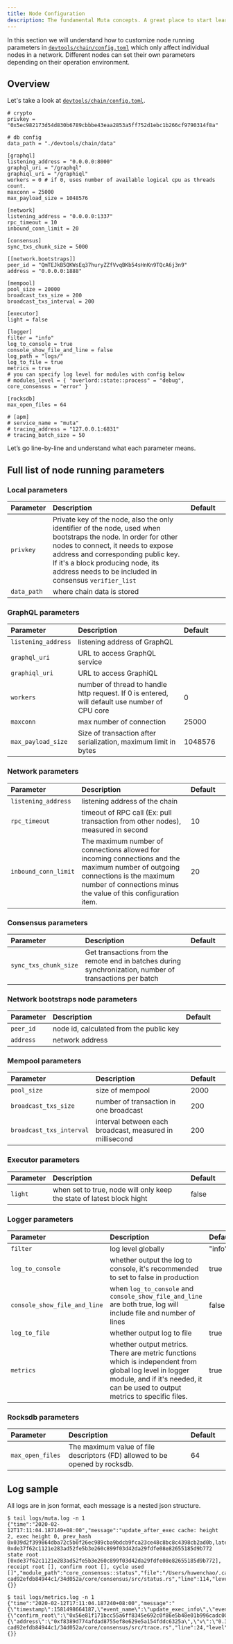 ```yaml
---
title: Node Configuration
description: The fundamental Muta concepts. A great place to start learning about Muta.
---
```


In this section we will understand how to customize node running parameters in [`devtools/chain/config.toml`][config.toml] which only affect individual nodes in a network. Different nodes can set their own parameters depending on their operation environment.

## Overview

Let's take a look at [`devtools/chain/config.toml`][config.toml].

```
# crypto
privkey = "0x5ec982173d54d830b6789cbbbe43eaa2853a5ff752d1ebc1b266cf9790314f8a"

# db config
data_path = "./devtools/chain/data"

[graphql]
listening_address = "0.0.0.0:8000"
graphql_uri = "/graphql"
graphiql_uri = "/graphiql"
workers = 0 # if 0, uses number of available logical cpu as threads count.
maxconn = 25000
max_payload_size = 1048576

[network]
listening_address = "0.0.0.0:1337"
rpc_timeout = 10
inbound_conn_limit = 20

[consensus]
sync_txs_chunk_size = 5000

[[network.bootstraps]]
peer_id = "QmTEJkB5QKWsEq37huryZZfVvqBKb54sHnKn9TQcA6j3n9"
address = "0.0.0.0:1888"

[mempool]
pool_size = 20000
broadcast_txs_size = 200
broadcast_txs_interval = 200

[executor]
light = false

[logger]
filter = "info"
log_to_console = true
console_show_file_and_line = false
log_path = "logs/"
log_to_file = true
metrics = true
# you can specify log level for modules with config below
# modules_level = { "overlord::state::process" = "debug", core_consensus = "error" }

[rocksdb]
max_open_files = 64

# [apm]
# service_name = "muta"
# tracing_address = "127.0.0.1:6831"
# tracing_batch_size = 50
```

Let’s go line-by-line and understand what each parameter means.

## Full list of node running parameters

### Local parameters

| Parameter     | Description                                                                                                   |Default   |   |
|:--------------|:--------------------------------------------------------------------------------------------------------------|:---      |:--|
| `privkey`   | Private key of the node, also the only identifier of the node, used when bootstraps the node. In order for other nodes to connect, it needs to expose address and corresponding public key. If it's a block producing node, its address needs to be included in consensus `verifier_list` |         |   |
| `data_path`    | where chain data is stored                                                                                |        |   |

### GraphQL parameters

| Parameter     | Description                                                                                                   |Default   ||
|:--------------|:--------------------------------------------------------------------------------------------------------------|:---      |:--   |
| `listening_address`| listening address of GraphQL                                                          |         ||
| `graphql_uri`        | URL to access GraphQL service                                                                                   |        ||
| `graphiql_uri`      | URL to access GraphiQL                                                                                           |          ||
| `workers`      | number of thread to handle http request. If 0 is entered, will default use number of CPU core                 |     0     ||
| `maxconn`      | max number of connection                                                                              |   25000       ||
| `max_payload_size`      |     Size of transaction after serialization, maximum limit in bytes                                  |   1048576      ||

### Network parameters

| Parameter     | Description                                                                                                   |Default   ||
|:--------------|:--------------------------------------------------------------------------------------------------------------|:---      |:--   |
| `listening_address`| listening address of the chain                                                          |         ||
| `rpc_timeout`        | timeout of RPC call (Ex: pull transaction from other nodes), measured in second                                                                                  |    10    ||
|`inbound_conn_limit`|The maximum number of connections allowed for incoming connections and the maximum number of outgoing connections is the maximum number of connections minus the value of this configuration item.| 20||

### Consensus parameters

| Parameter     | Description                                                                                                   |Default   ||
|:--------------|:--------------------------------------------------------------------------------------------------------------|:---      |:--   |
| `sync_txs_chunk_size`| Get transactions from the remote end in batches during synchronization, number of transactions per batch       |         ||


### Network bootstraps node parameters

| Parameter     | Description                                                                                                   |Default   ||
|:--------------|:--------------------------------------------------------------------------------------------------------------|:---      |:--   |
| `peer_id`|    node id, calculated from the public key                                                      |         ||
| `address`        | network address                                                                                |        ||

### Mempool parameters

| Parameter     | Description                                                                                                   |Default   ||
|:--------------|:--------------------------------------------------------------------------------------------------------------|:---      |:--   |
| `pool_size`| size of mempool                                                        |      2000   ||
| `broadcast_txs_size` | number of transaction in one broadcast                                                              |    200    ||
| `broadcast_txs_interval`      | interval between each broadcast, measured in millisecond                              |    200     ||

### Executor parameters

| Parameter     | Description                                                                                                   |Default   ||
|:--------------|:--------------------------------------------------------------------------------------------------------------|:---      |:--   |
| `light`| when set to true, node will only keep the state of latest block hight                                             |   false      ||

### Logger parameters

| Parameter     | Description                                                                                                   |Default   ||
|:--------------|:--------------------------------------------------------------------------------------------------------------|:---      |:--   |
| `filter`| log level globally                                                       |   "info"      ||
| `log_to_console`        | whether output the log to console, it's recommended to set to false in production                    |   true     ||
| `console_show_file_and_line`      | when `log_to_console` and `console_show_file_and_line` are both true, log will include file and number of lines                  |   false       ||
| `log_to_file`      | whether output log to file                                                            |    true      ||
| `metrics`      | whether output metrics. There are metric functions which is independent from global log level in logger module, and if it's needed, it can be used to output metrics to specific files.   |    true      ||

### Rocksdb parameters

| Parameter     | Description                                                                                                   |Default   ||
|:--------------|:--------------------------------------------------------------------------------------------------------------|:---      |:--   |
| `max_open_files `|     The maximum value of file descriptors (FD) allowed to be opened by rocksdb.                       |   64      ||


## Log sample

All logs are in json format, each message is a nested json structure.

```
$ tail logs/muta.log -n 1
{"time":"2020-02-12T17:11:04.187149+08:00","message":"update_after_exec cache: height 2, exec height 0, prev_hash 0x039d2f399864dba72c5b0f26ec989cba9bdcb9fca23ce48c8bc8c4398cb2ad0b,latest_state_root 0xde37f62c1121e283ad52fe5b3e260c899f03d42da29fdfe08e82655185d9b772 state root [0xde37f62c1121e283ad52fe5b3e260c899f03d42da29fdfe08e82655185d9b772], receipt root [], confirm root [], cycle used []","module_path":"core_consensus::status","file":"/Users/huwenchao/.cargo/git/checkouts/muta-cad92efdb84944c1/34d052a/core/consensus/src/status.rs","line":114,"level":"INFO","target":"core_consensus::status","thread":"main","thread_id":4576796096,"mdc":{}}

$ tail logs/metrics.log -n 1
{"time":"2020-02-12T17:11:04.187240+08:00","message":"{\"timestamp\":1581498664187,\"event_name\":\"update_exec_info\",\"event_type\":\"custom\",\"tag\":{\"confirm_root\":\"0x56e81f171bcc55a6ff8345e692c0f86e5b48e01b996cadc001622fb5e363b421\",\"exec_height\":1,\"receipt_root\":\"0x56e81f171bcc55a6ff8345e692c0f86e5b48e01b996cadc001622fb5e363b421\",\"state_root\":\"0xde37f62c1121e283ad52fe5b3e260c899f03d42da29fdfe08e82655185d9b772\"},\"metadata\":{\"address\":\"0xf8389d774afdad8755ef8e629e5a154fddc6325a\",\"v\":\"0.3.0\"}}","module_path":"core_consensus::trace","file":"/Users/huwenchao/.cargo/git/checkouts/muta-cad92efdb84944c1/34d052a/core/consensus/src/trace.rs","line":24,"level":"TRACE","target":"metrics","thread":"main","thread_id":4576796096,"mdc":{}}
```

[config.toml]: https://github.com/nervosnetwork/muta/blob/master/devtools/chain/config.toml